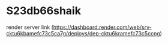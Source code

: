 # S23db66shaik
render server link (https://dashboard.render.com/web/srv-cktu6kbamefc73c5ca7g/deploys/dep-cktu6kramefc73c5ccng)
